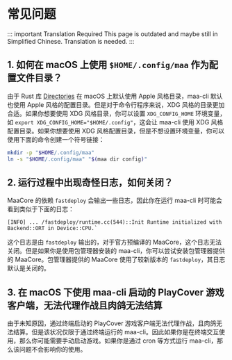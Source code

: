 # 常见问题

::: important Translation Required
This page is outdated and maybe still in Simplified Chinese. Translation is needed.
:::

## 1. 如何在 macOS 上使用 `$HOME/.config/maa` 作为配置文件目录？

由于 Rust 库 [Directories](https://github.com/dirs-dev/directories-rs/) 在 macOS 上默认使用 Apple 风格目录，maa-cli 默认也使用 Apple 风格的配置目录。但是对于命令行程序来说，XDG 风格的目录更加合适。如果你想要使用 XDG 风格目录，你可以设置 `XDG_CONFIG_HOME` 环境变量，如 `export XDG_CONFIG_HOME="$HOME/.config"`，这会让 maa-cli 使用 XDG 风格配置目录。如果你想要使用 XDG 风格配置目录，但是不想设置环境变量，你可以使用下面的命令创建一个符号链接：

```bash
mkdir -p "$HOME/.config/maa"
ln -s "$HOME/.config/maa" "$(maa dir config)"
```

## 2. 运行过程中出现奇怪日志，如何关闭？

MaaCore 的依赖 `fastdeploy` 会输出一些日志，因此你在运行 maa-cli 时可能会看到类似于下面的日志：

```plaintext
[INFO] ... /fastdeploy/runtime.cc(544)::Init Runtime initialized with Backend::ORT in Device::CPU.`
```

这个日志是由 `fastdeploy` 输出的，对于官方预编译的 MaaCore，这个日志无法关闭。但是如果你是使用包管理器安装的 maa-cli，你可以尝试安装包管理器提供的 MaaCore。包管理器提供的 MaaCore 使用了较新版本的 `fastdeploy`，其日志默认是关闭的。

## 3. 在 macOS 下使用 maa-cli 启动的 PlayCover 游戏客户端，无法代理作战且肉鸽无法结算

由于未知原因，通过终端启动的 PlayCover 游戏客户端无法代理作战，且肉鸽无法结算。但是该状况仅限于通过终端运行的 maa-cli。因此如果你是在终端交互使用，那么你可能需要手动启动游戏。如果你是通过 cron 等方式运行 maa-cli，那么该问题不会影响你的使用。
